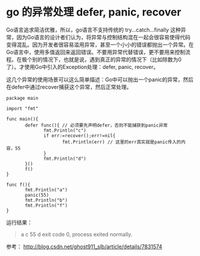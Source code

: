 # go 的异常处理 defer, panic, recover
Go语言追求简洁优雅，所以，go语言不支持传统的 try…catch…finally 这种异常，因为Go语言的设计者们认为，将异常与控制结构混在一起会很容易使得代码变得混乱。因为开发者很容易滥用异常，甚至一个小小的错误都抛出一个异常。在Go语言中，使用多值返回来返回错误。不要用异常代替错误，更不要用来控制流程。在极个别的情况下，也就是说，遇到真正的异常的情况下（比如除数为0了）。才使用Go中引入的Exception处理：defer, panic, recover。

这几个异常的使用场景可以这么简单描述：Go中可以抛出一个panic的异常，然后在defer中通过recover捕获这个异常，然后正常处理。




```
package main

import "fmt"

func main(){
       defer func(){ // 必须要先声明defer，否则不能捕获到panic异常
              fmt.Println("c")
              if err:=recover();err!=nil{
                     fmt.Println(err) // 这里的err其实就是panic传入的内容，55
              }
              fmt.Println("d")
       }()
       f()
}

func f(){
       fmt.Println("a")
       panic(55)
       fmt.Println("b")
       fmt.Println("f")
}
```

运行结果：

> a
> c
> 55
> d
> exit code 0, process exited normally.

参考： http://blog.csdn.net/ghost911_slb/article/details/7831574

